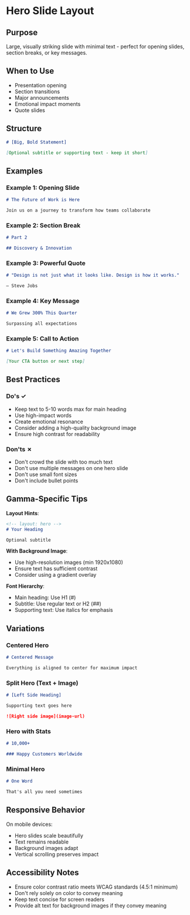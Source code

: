# Hero Slide Layout

## Purpose
Large, visually striking slide with minimal text - perfect for opening slides, section breaks, or key messages.

## When to Use
- Presentation opening
- Section transitions
- Major announcements
- Emotional impact moments
- Quote slides

## Structure

```markdown
# [Big, Bold Statement]

[Optional subtitle or supporting text - keep it short]
```

## Examples

### Example 1: Opening Slide
```markdown
# The Future of Work is Here

Join us on a journey to transform how teams collaborate
```

### Example 2: Section Break
```markdown
# Part 2

## Discovery & Innovation
```

### Example 3: Powerful Quote
```markdown
# "Design is not just what it looks like. Design is how it works."

— Steve Jobs
```

### Example 4: Key Message
```markdown
# We Grew 300% This Quarter

Surpassing all expectations
```

### Example 5: Call to Action
```markdown
# Let's Build Something Amazing Together

[Your CTA button or next step]
```

## Best Practices

### Do's ✓
- Keep text to 5-10 words max for main heading
- Use high-impact words
- Create emotional resonance
- Consider adding a high-quality background image
- Ensure high contrast for readability

### Don'ts ✗
- Don't crowd the slide with too much text
- Don't use multiple messages on one hero slide
- Don't use small font sizes
- Don't include bullet points

## Gamma-Specific Tips

**Layout Hints**:
```markdown
<!-- layout: hero -->
# Your Heading

Optional subtitle
```

**With Background Image**:
- Use high-resolution images (min 1920x1080)
- Ensure text has sufficient contrast
- Consider using a gradient overlay

**Font Hierarchy**:
- Main heading: Use H1 (#)
- Subtitle: Use regular text or H2 (##)
- Supporting text: Use italics for emphasis

## Variations

### Centered Hero
```markdown
# Centered Message

Everything is aligned to center for maximum impact
```

### Split Hero (Text + Image)
```markdown
# [Left Side Heading]

Supporting text goes here

![Right side image](image-url)
```

### Hero with Stats
```markdown
# 10,000+

### Happy Customers Worldwide
```

### Minimal Hero
```markdown
# One Word

That's all you need sometimes
```

## Responsive Behavior

On mobile devices:
- Hero slides scale beautifully
- Text remains readable
- Background images adapt
- Vertical scrolling preserves impact

## Accessibility Notes

- Ensure color contrast ratio meets WCAG standards (4.5:1 minimum)
- Don't rely solely on color to convey meaning
- Keep text concise for screen readers
- Provide alt text for background images if they convey meaning
